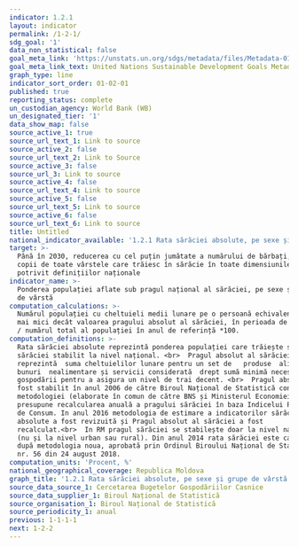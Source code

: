 ```yaml
---
indicator: 1.2.1
layout: indicator
permalink: /1-2-1/
sdg_goal: '1'
data_non_statistical: false
goal_meta_link: 'https://unstats.un.org/sdgs/metadata/files/Metadata-01-02-01.pdf '
goal_meta_link_text: United Nations Sustainable Development Goals Metadata (PDF 98.2 KB)
graph_type: line
indicator_sort_order: 01-02-01
published: true
reporting_status: complete
un_custodian_agency: World Bank (WB)
un_designated_tier: '1'
data_show_map: false
source_active_1: true
source_url_text_1: Link to source
source_active_2: false
source_url_text_2: Link to Source
source_active_3: false
source_url_3: Link to source
source_active_4: false
source_url_text_4: Link to source
source_active_5: false
source_url_text_5: Link to source
source_active_6: false
source_url_text_6: Link to source
title: Untitled
national_indicator_available: '1.2.1 Rata sărăciei absolute, pe sexe și grupe de vârstă'
target: >-
  Până în 2030, reducerea cu cel puțin jumătate a numărului de bărbați, femei și
  copii de toate vârstele care trăiesc în sărăcie în toate dimensiunile acesteia
  potrivit definițiilor naționale
indicator_name: >-
  Ponderea populației aflate sub pragul național al sărăciei, pe sexe și grupe
  de vârstă
computation_calculations: >-
  Numărul populației cu cheltuieli medii lunare pe o persoană echivalent adultă
  mai mici decât valoarea pragului absolut al sărăciei, în perioada de referință
  / numărul total al populației în anul de referință *100.
computation_definitions: >-
  Rata sărăciei absolute reprezintă ponderea populației care trăiește sub pragul
  sărăciei stabilit la nivel național. <br>  Pragul absolut al sărăciei
  reprezintă  suma cheltuielilor lunare pentru un set de   produse  alimentare, 
  bunuri  nealimentare și servicii considerată  drept sumă minimă necesară unei
  gospodării pentru a asigura un nivel de trai decent. <br>  Pragul absolut a
  fost stabilit în anul 2006 de către Biroul Național de Statistică conform
  metodologiei (elaborate în comun de către BNS și Ministerul Economiei), care
  presupune recalcularea anuală a pragului sărăciei în baza Indicelui Prețurilor
  de Consum. In anul 2016 metodologia de estimare a indicatorilor sărăciei
  absolute a fost revizuită și Pragul absolut al sărăciei a fost
  recalculat.<br>  In RM pragul sărăciei se stabilește doar la nivel național
  (nu și la nivel urban sau rural). Din anul 2014 rata sărăciei este calculată
  după metodologia noua, aprobată prin Ordinul Biroului Național de Statistică
  nr. 56 din 24 august 2018.
computation_units: 'Procent, %'
national_geographical_coverage: Republica Moldova
graph_title: '1.2.1 Rata sărăciei absolute, pe sexe și grupe de vârstă'
source_data_source_1: Cercetarea Bugetelor Gospodăriilor Casnice
source_data_supplier_1: Biroul Național de Statistică
source_organisation_1: Biroul Național de Statistică
source_periodicity_1: anual
previous: 1-1-1-1
next: 1-2-2
---
```

